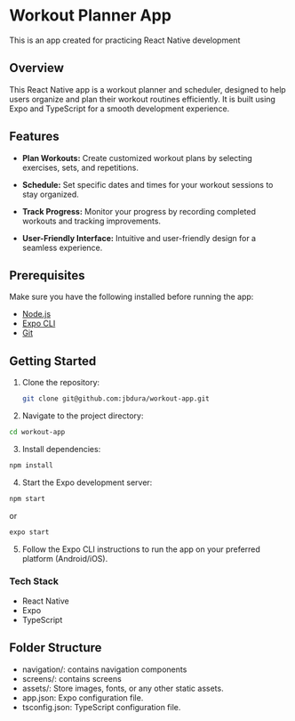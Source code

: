 # Workout Planner App
This is an app created for practicing React Native development

## Overview

This React Native app is a workout planner and scheduler, designed to help users organize and plan their workout routines efficiently. It is built using Expo and TypeScript for a smooth development experience.

## Features

- **Plan Workouts:** Create customized workout plans by selecting exercises, sets, and repetitions.

- **Schedule:** Set specific dates and times for your workout sessions to stay organized.

- **Track Progress:** Monitor your progress by recording completed workouts and tracking improvements.

- **User-Friendly Interface:** Intuitive and user-friendly design for a seamless experience.

## Prerequisites

Make sure you have the following installed before running the app:

- [Node.js](https://nodejs.org/)
- [Expo CLI](https://docs.expo.dev/get-started/installation/)
- [Git](https://git-scm.com/)

## Getting Started

1. Clone the repository:

   ```bash
   git clone git@github.com:jbdura/workout-app.git
   ```

2. Navigate to the project directory:

  ```bash
  cd workout-app
  ```

3. Install dependencies:

  ```bash
  npm install
  ```

4. Start the Expo development server:

  ```bash
  npm start
  ```
  or 
  ```bash
  expo start
  ```

5. Follow the Expo CLI instructions to run the app on your preferred platform (Android/iOS).

### Tech Stack
  - React Native
  - Expo
  - TypeScript
  
##  Folder Structure
  - navigation/: contains navigation components
  - screens/: contains screens
  - assets/: Store images, fonts, or any other static assets.
  - app.json: Expo configuration file.
  - tsconfig.json: TypeScript configuration file.
